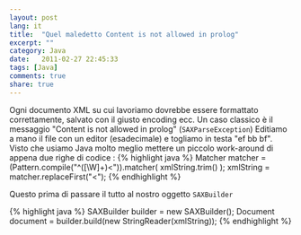 ```yaml
---
layout: post
lang: it
title:  "Quel maledetto Content is not allowed in prolog"
excerpt: ""
category: Java
date:   2011-02-27 22:45:33
tags: [Java]
comments: true
share: true
---
```

Ogni documento XML su cui lavoriamo dovrebbe essere formattato correttamente, salvato con il giusto encoding ecc.
Un caso classico è il messaggio "Content is not allowed in prolog" (`SAXParseException`)
Editiamo a mano il file con un editor (esadecimale) e togliamo in testa "ef bb bf".
Visto che usiamo Java molto meglio mettere un piccolo work-around di appena due righe di codice :
{% highlight java %}
Matcher matcher = (Pattern.compile("^([\\W]+)<")).matcher( xmlString.trim() );
xmlString = matcher.replaceFirst("<");
{% endhighlight %}

Questo prima di passare il tutto al nostro oggetto `SAXBuilder`

{% highlight java %}
SAXBuilder builder = new SAXBuilder();
Document document = builder.build(new StringReader(xmlString));
{% endhighlight %}

